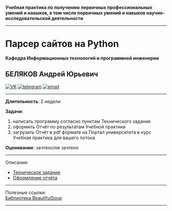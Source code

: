 **Учебная практика по получению первичных профессиональных умений и навыков, в том числе первичных умений и навыков научно-исследовательской деятельности**  

---  

# Парсер сайтов на Python  
**Кафедра Информационных технологий и программной инженерии**  
## БЕЛЯКОВ Андрей Юрьевич  

[![VK](https://pcoding.ru/ico/vk.png)](https://vk.com/permCube)
[![telegram](https://pcoding.ru/ico/telegram.png)](https://t.me/AndreyPerm)
[![email](https://pcoding.ru/ico/email.png)](mailto:tt@59.ru)
  
--- 

**Длительность**: 2 недели  

**Задачи**:  
1) написать программу согласно пунктам Технического задания  
2) оформить Отчёт по результатам Учебной практики  
3) загрузить Отчёт в pdf формате на Портал университета в курс Учебная практика для вашего потока  

**Оценивание**: зачтено/не зачтено  

---  

Описание:  
* [Техническое задание]()  
* [Оформление отчёта]()  

---  

Полезные ссылки:  
[Библиотека BeautifulSoup](https://python-scripts.com/beautifulsoup-html-parsing)  

---  
